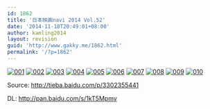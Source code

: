 ```yaml
---
id: 1862
title: '日本映画navi 2014 Vol.52'
date: '2014-11-18T20:49:01+08:00'
author: kamling2014
layout: revision
guid: 'http://www.gakky.me/1862.html'
permalink: '/?p=1862'
---
```


[![001](http://www.yui-aragaki.org/wp-content/uploads/2014/11/0011.jpg)](http://www.yui-aragaki.org/wp-content/uploads/2014/11/0011.jpg) [![002](http://www.yui-aragaki.org/wp-content/uploads/2014/11/0021.jpg)](http://www.yui-aragaki.org/wp-content/uploads/2014/11/0021.jpg) [![003](http://www.yui-aragaki.org/wp-content/uploads/2014/11/0031.jpg)](http://www.yui-aragaki.org/wp-content/uploads/2014/11/0031.jpg) [![004](http://www.yui-aragaki.org/wp-content/uploads/2014/11/004.jpg)](http://www.yui-aragaki.org/wp-content/uploads/2014/11/004.jpg) [![005](http://www.yui-aragaki.org/wp-content/uploads/2014/11/005.jpg)](http://www.yui-aragaki.org/wp-content/uploads/2014/11/005.jpg) [![006](http://www.yui-aragaki.org/wp-content/uploads/2014/11/006.jpg)](http://www.yui-aragaki.org/wp-content/uploads/2014/11/006.jpg) [![007](http://www.yui-aragaki.org/wp-content/uploads/2014/11/007.jpg)](http://www.yui-aragaki.org/wp-content/uploads/2014/11/007.jpg) [![008](http://www.yui-aragaki.org/wp-content/uploads/2014/11/008.jpg)](http://www.yui-aragaki.org/wp-content/uploads/2014/11/008.jpg) [![009](http://www.yui-aragaki.org/wp-content/uploads/2014/11/009.jpg)](http://www.yui-aragaki.org/wp-content/uploads/2014/11/009.jpg) [![010](http://www.yui-aragaki.org/wp-content/uploads/2014/11/010.jpg)](http://www.yui-aragaki.org/wp-content/uploads/2014/11/010.jpg)

Source: <http://tieba.baidu.com/p/3302355441>

DL: <http://pan.baidu.com/s/1kT5Mpmv><span id="wumiiLikeBtn"></span>

<div class="wumii-hook"><div id="wumiiBtnDiv"><div id="wumiiRecommendBtnDiv"></div></div></div>
